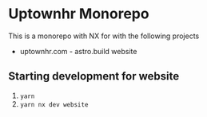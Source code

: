 # Uptownhr Monorepo
This is a monorepo with NX for with the following projects
- uptownhr.com - astro.build website

## Starting development for website
1. `yarn`
2. `yarn nx dev website`
